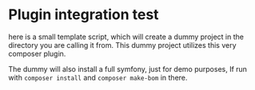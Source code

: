 # Plugin integration test

here is a small template script, which will create 
a dummy project in the directory you are calling it from.
This dummy project utilizes this very composer plugin.

The dummy will also install a full symfony, just for demo purposes,
If run with `composer install` and `composer make-bom` in there.
